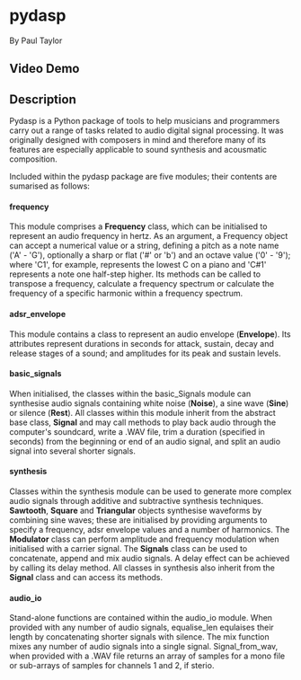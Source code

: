 # **pydasp**

By Paul Taylor

## Video Demo <URL HERE>

## **Description**

Pydasp is a Python package of tools to help musicians and programmers carry out a range of tasks related to audio digital signal processing. It was originally designed with composers in mind and therefore many of its features are especially applicable to sound synthesis and acousmatic composition.

Included within the pydasp package are five modules; their contents are sumarised as follows:

#### **frequency**

This module comprises a **Frequency** class, which can be initialised to represent an audio frequency in hertz. As an argument, a Frequency object can accept a numerical value or a string, defining a pitch as a note name ('A' - 'G'), optionally a sharp or flat ('#' or 'b') and an octave value ('0' - '9'); where 'C1', for example, represents the lowest C on a piano and 'C#1' represents a note one half-step higher. Its methods can be called to transpose a frequency, calculate a frequency spectrum or calculate the frequency of a specific harmonic within a frequency spectrum.

#### **adsr_envelope**

This module contains a class to represent an audio envelope (**Envelope**). Its attributes represent durations in seconds for attack, sustain, decay and release stages of a sound; and amplitudes for its peak and sustain levels.

#### **basic_signals**

When initialised, the classes within the basic_Signals module can synthesise audio signals containing white noise (**Noise**), a sine wave (**Sine**) or silence (**Rest**). All classes within this module inherit from the abstract base class, **Signal** and may call methods to play back audio through the computer's soundcard, write a .WAV file, trim a duration (specified in seconds) from the beginning or end of an audio signal, and split an audio signal into several shorter signals.

#### **synthesis**

Classes within the synthesis module can be used to generate more complex audio signals through additive and subtractive synthesis techniques. **Sawtooth**, **Square** and **Triangular** objects synthesise waveforms by combining sine waves; these are initialised by providing arguments to specify a frequency, adsr envelope values and a number of harmonics. The **Modulator** class can perform amplitude and frequency modulation when initialised with a carrier signal. The **Signals** class can be used to concatenate, append and mix audio signals. A delay effect can be achieved by calling its delay method. All classes in synthesis also inherit from the **Signal** class and can access its methods.

#### **audio_io**

Stand-alone functions are contained within the audio_io module. When provided with any number of audio signals, equalise_len equlaises their length by concatenating shorter signals with silence. The mix function mixes any number of audio signals into a single signal. Signal_from_wav, when provided with a .WAV file returns an array of samples for a mono file or sub-arrays of samples for channels 1 and 2, if sterio.